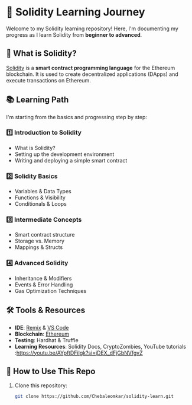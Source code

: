 # 🚀 Solidity Learning Journey  

Welcome to my Solidity learning repository! Here, I'm documenting my progress as I learn Solidity from **beginner to advanced**.  

## 📌 What is Solidity?  
[Solidity](https://soliditylang.org/) is a **smart contract programming language** for the Ethereum blockchain. It is used to create decentralized applications (DApps) and execute transactions on Ethereum.  

## 📚 Learning Path  
I'm starting from the basics and progressing step by step:  

### 1️⃣ Introduction to Solidity  
- What is Solidity?  
- Setting up the development environment  
- Writing and deploying a simple smart contract  

### 2️⃣ Solidity Basics  
- Variables & Data Types  
- Functions & Visibility  
- Conditionals & Loops  

### 3️⃣ Intermediate Concepts  
- Smart contract structure  
- Storage vs. Memory  
- Mappings & Structs  

### 4️⃣ Advanced Solidity  
- Inheritance & Modifiers  
- Events & Error Handling  
- Gas Optimization Techniques  

## 🛠 Tools & Resources  
- **IDE**: [Remix](https://remix.ethereum.org/) & [VS Code](https://code.visualstudio.com/)  
- **Blockchain**: [Ethereum](https://ethereum.org/)  
- **Testing**: Hardhat & Truffle  
- **Learning Resources**: Solidity Docs, CryptoZombies, YouTube tutorials :https://youtu.be/AYpftDFiIgk?si=jDEX_dFjGbNVfgvZ

## 📌 How to Use This Repo  
1. Clone this repository:  
   ```sh
   git clone https://github.com/Chebaleomkar/solidity-learn.git
